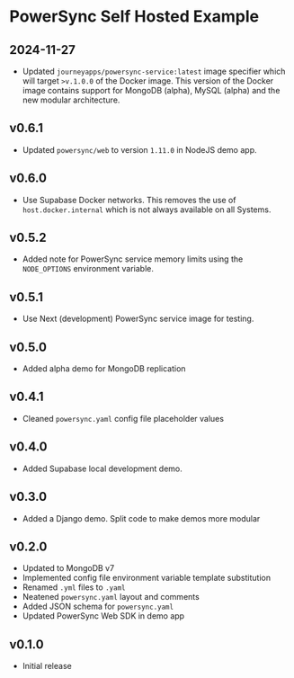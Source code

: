 # PowerSync Self Hosted Example

## 2024-11-27

- Updated `journeyapps/powersync-service:latest` image specifier which will target `>v.1.0.0` of the Docker image. This version of the Docker image contains support for MongoDB (alpha), MySQL (alpha) and the new modular architecture.

## v0.6.1

- Updated `powersync/web` to version `1.11.0` in NodeJS demo app.

## v0.6.0

- Use Supabase Docker networks. This removes the use of `host.docker.internal` which is not always available on all Systems.

## v0.5.2

- Added note for PowerSync service memory limits using the `NODE_OPTIONS` environment variable.

## v0.5.1

- Use Next (development) PowerSync service image for testing.

## v0.5.0

- Added alpha demo for MongoDB replication

## v0.4.1

- Cleaned `powersync.yaml` config file placeholder values

## v0.4.0

- Added Supabase local development demo.

## v0.3.0

- Added a Django demo. Split code to make demos more modular

## v0.2.0

- Updated to MongoDB v7
- Implemented config file environment variable template substitution
- Renamed `.yml` files to `.yaml`
- Neatened `powersync.yaml` layout and comments
- Added JSON schema for `powersync.yaml`
- Updated PowerSync Web SDK in demo app

## v0.1.0

- Initial release
